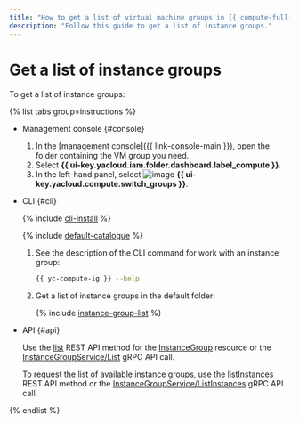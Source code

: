 ```yaml
---
title: "How to get a list of virtual machine groups in {{ compute-full-name }}"
description: "Follow this guide to get a list of instance groups."
---
```


# Get a list of instance groups

To get a list of instance groups:

{% list tabs group=instructions %}

- Management console {#console}

  1. In the [management console]({{ link-console-main }}), open the folder containing the VM group you need.
  1. Select **{{ ui-key.yacloud.iam.folder.dashboard.label_compute }}**.
  1. In the left-hand panel, select ![image](../../../_assets/console-icons/layers-3-diagonal.svg) **{{ ui-key.yacloud.compute.switch_groups }}**.

- CLI {#cli}

  {% include [cli-install](../../../_includes/cli-install.md) %}

  {% include [default-catalogue](../../../_includes/default-catalogue.md) %}

  1. See the description of the CLI command for work with an instance group:

      ```bash
      {{ yc-compute-ig }} --help
      ```

  1. Get a list of instance groups in the default folder:

      {% include [instance-group-list](../../../_includes/instance-groups/instance-group-list.md) %}

- API {#api}

  Use the [list](../../api-ref/InstanceGroup/list.md) REST API method for the [InstanceGroup](../../api-ref/InstanceGroup/index.md) resource or the [InstanceGroupService/List](../../api-ref/grpc/instance_group_service.md#List) gRPC API call.

  To request the list of available instance groups, use the [listInstances](../../api-ref/InstanceGroup/listInstances.md) REST API method or the [InstanceGroupService/ListInstances](../../api-ref/grpc/instance_group_service.md#ListInstances) gRPC API call.

{% endlist %}
